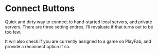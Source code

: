 # Connect Buttons

Quick and dirty way to connect to hand-started local servers, and private servers.  There are three setting entires, I'll revaluate if that turns out to be too few.

It will also check if you are currently assigned to a game on PlayFab, and provide a reconnect option if so.
